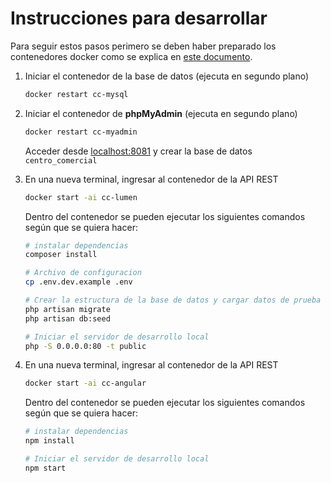 # Instrucciones para desarrollar

Para seguir estos pasos perimero se deben haber preparado los contenedores docker como se explica en [este documento](./documentacion/entorno-de-desarrollo.md).

1. Iniciar el contenedor de la base de datos (ejecuta en segundo plano)

    ```bash
    docker restart cc-mysql
    ```

2. Iniciar el contenedor de **phpMyAdmin** (ejecuta en segundo plano)

    ```bash
    docker restart cc-myadmin
    ```

    Acceder desde <localhost:8081> y crear la base de datos `centro_comercial`

3. En una nueva terminal, ingresar al contenedor de la API REST

    ```bash
    docker start -ai cc-lumen
    ```

    Dentro del contenedor se pueden ejecutar los siguientes comandos según que se quiera hacer:

    ```bash
    # instalar dependencias
    composer install

    # Archivo de configuracion
    cp .env.dev.example .env

    # Crear la estructura de la base de datos y cargar datos de prueba
    php artisan migrate
    php artisan db:seed

    # Iniciar el servidor de desarrollo local
    php -S 0.0.0.0:80 -t public
    ```

4. En una nueva terminal, ingresar al contenedor de la API REST

    ```bash
    docker start -ai cc-angular
    ```

    Dentro del contenedor se pueden ejecutar los siguientes comandos según que se quiera hacer:

    ```bash
    # instalar dependencias
    npm install
    
    # Iniciar el servidor de desarrollo local
    npm start
    ```
